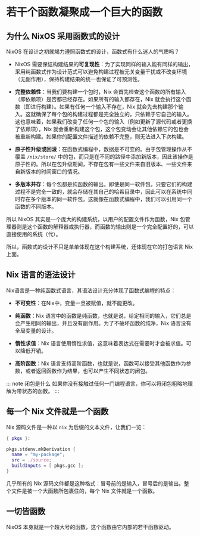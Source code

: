 # 若干个函数凝聚成一个巨大的函数

## 为什么 NixOS 采用函数式的设计

NixOS 在设计之初就竭力遵照函数式的设计，函数式有什么迷人的气质吗？

- NixOS 需要保证构建结果的**可复现性**：为了实现同样的输入能有同样的输出，采用纯函数式作为设计范式可以避免构建过程被无关变量干扰或不改变环境（无副作用），保持构建结果的统一也保证了可预测性。

- **完整依赖性**：当我们要构建一个包时，Nix 会首先检查这个函数的所有输入（即依赖项）是否都已经存在。如果所有的输入都存在，Nix 就会执行这个函数（即进行构建）。如果有任何一个输入不存在，Nix 就会先去构建那个输入。这就确保了每个包的构建过程都是完全独立的，只依赖于它自己的输入。这也意味着，如果我们改变了任何一个包的输入（例如更新了源代码或者更换了依赖项），Nix 就会重新构建这个包，这个包变动会让其他依赖它的包也会被重新构建。如果你的配置文件描述的依赖不完整，则无法进入下次构建。

- **原子性升级或回滚**：在函数式编程中，数据是不可变的。由于包管理操作从不覆盖 `/nix/store/` 中的包，而只是在不同的路径中添加新版本，因此该操作是原子性的。所以在包升级期间，不存在包有一些文件来自旧版本、一些文件来自新版本的时间窗口的情况。

- **多版本并存**：每个包都是纯函数的输出。即使是同一软件包，只要它们的构建过程不是完全一致的，就会存储在其自己的哈希目录中，因此可以在系统中同时存在多个版本的同一软件包。这就像在函数式编程中，我们可以引用同一个函数的不同版本。

所以 NixOS 其实是一个庞大的构建系统，以用户的配置文件作为函数，Nix 包管理器则是这个函数的解释器或执行器，而函数的输出则是一个完全配置好的，可以直接使用的系统（代）。

所以，函数式的设计不只是单单体现在这个构建系统，还体现在它的打包语言 Nix 上面。

## Nix 语言的语法设计

Nix语言是一种纯函数式语言，其语法设计充分体现了函数式编程的特点：

- **不可变性**：在Nix中，变量一旦被赋值，就不能更改。

- **纯函数**：Nix 语言中的函数是纯函数，也就是说，给定相同的输入，它们总是会产生相同的输出，并且没有副作用。为了不破坏函数的纯净，Nix 语言没有全局变量的设计。

- **惰性求值**：Nix 语言使用惰性求值，这意味着表达式在需要时才会被求值。可以降低开销。

- **高阶函数**：Nix 语言支持高阶函数，也就是说，函数可以接受其他函数作为参数，或者返回函数作为结果，也可以产生不同状态的闭包。

::: note 闭包是什么
如果你没有接触过任何一门编程语言，你可以将闭包粗略地理解为带状态的函数。
:::

## 每一个 Nix 文件就是一个函数

Nix 源码文件是一种以 `nix` 为后缀的文本文件，让我们一览：

```nix
{ pkgs }:

pkgs.stdenv.mkDerivation {
  name = "my-package";
  src = ./source;
  buildInputs = [ pkgs.gcc ];
}
```

几乎所有的 Nix 源码文件都是这种格式：冒号前的是输入，冒号后的是输出。整个文件是被一个大函数所包裹住的，每个 Nix 文件就是一个函数。

## 一切皆函数

NixOS 本身就是一个超大号的函数，这个函数由它内部的若干函数驱动。
